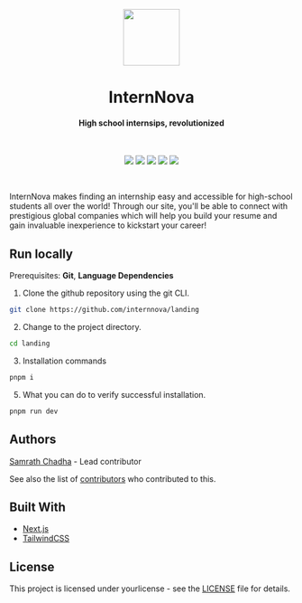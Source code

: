 <p align="center">
  <img src="https://www.internnova.co/logo/Logo.png" width="100"/>
</p>
<h1 align="center">InternNova</h1>
<h4 align="center">
High school internsips, revolutionized</h1>
<br>
<p align="center">
  <img src="https://img.shields.io/badge/version-1.0.0--beta-green"> <img src="https://img.shields.io/github/license/internnova/landing"> <img src="https://img.shields.io/tokei/lines/github/internnova/landing?label=lines%20of%20code"> <img src="https://img.shields.io/github/languages/top/internnova/landing">
  <img src="https://img.shields.io/github/repo-size/internnova/landing">
</p>
<br>

InternNova makes finding an internship easy and accessible for high-school students all over the world! Through our site, you'll be able to connect with prestigious global companies which will help you build your resume and gain invaluable inexperience to kickstart your career!

## Run locally

Prerequisites: **Git**, **Language Dependencies**

1. Clone the github repository using the git CLI.

```sh
git clone https://github.com/internnova/landing
```

2. Change to the project directory.

```sh
cd landing
```

3. Installation commands

```sh
pnpm i
```

5. What you can do to verify successful installation.

```sh
pnpm run dev
```

## Authors

[Samrath Chadha](https://github.com/0samrath) - Lead contributor

See also the list of [contributors](https://github.com/internnova/landing/contributors) who contributed to this.

## Built With

- [Next.js](https://nextjs.org/)
- [TailwindCSS](https://tailwindcss.com/)

## License

This project is licensed under yourlicense - see the [LICENSE](LICENSE) file for details.
